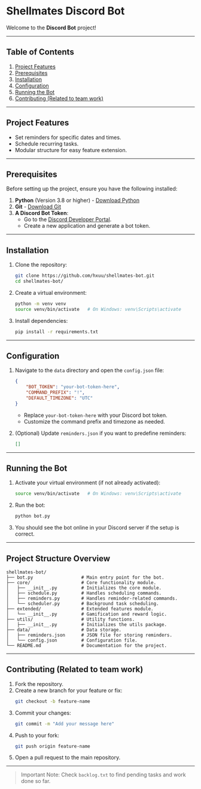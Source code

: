 # Shellmates Discord Bot

Welcome to the **Discord Bot** project!

---

## **Table of Contents**

1. [Project Features](#project-features)
2. [Prerequisites](#prerequisites)
3. [Installation](#installation)
4. [Configuration](#configuration)
5. [Running the Bot](#running-the-bot)
6. [Contributing (Related to team work)](#contributing)

---

## **Project Features**
- Set reminders for specific dates and times.
- Schedule recurring tasks.
- Modular structure for easy feature extension.

---

## **Prerequisites**

Before setting up the project, ensure you have the following installed:

1. **Python** (Version 3.8 or higher) - [Download Python](https://www.python.org/downloads/)
2. **Git** - [Download Git](https://git-scm.com/downloads)
3. **A Discord Bot Token**:
   - Go to the [Discord Developer Portal](https://discord.com/developers/applications).
   - Create a new application and generate a bot token.

---

## **Installation**

1. Clone the repository:
   ```bash
   git clone https://github.com/hxuu/shellmates-bot.git
   cd shellmates-bot/
   ```

2. Create a virtual environment:
   ```bash
   python -m venv venv
   source venv/bin/activate   # On Windows: venv\Scripts\activate
   ```

3. Install dependencies:
   ```bash
   pip install -r requirements.txt
   ```

---

## **Configuration**

1. Navigate to the `data` directory and open the `config.json` file:
   ```json
   {
       "BOT_TOKEN": "your-bot-token-here",
       "COMMAND_PREFIX": "!",
       "DEFAULT_TIMEZONE": "UTC"
   }
   ```

   - Replace `your-bot-token-here` with your Discord bot token.
   - Customize the command prefix and timezone as needed.

2. (Optional) Update `reminders.json` if you want to predefine reminders:
   ```json
   []
   ```

---

## **Running the Bot**

1. Activate your virtual environment (if not already activated):
   ```bash
   source venv/bin/activate   # On Windows: venv\Scripts\activate
   ```

2. Run the bot:
   ```bash
   python bot.py
   ```

3. You should see the bot online in your Discord server if the setup is correct.

---

## **Project Structure Overview**

```plaintext
shellmates-bot/
├── bot.py                  # Main entry point for the bot.
├── core/                   # Core functionality module.
│   ├── __init__.py         # Initializes the core module.
│   ├── schedule.py         # Handles scheduling commands.
│   ├── reminders.py        # Handles reminder-related commands.
│   └── scheduler.py        # Background task scheduling.
├── extended/               # Extended features module.
│   └── __init__.py         # Gamification and reward logic.
├── utils/                  # Utility functions.
│   ├── __init__.py         # Initializes the utils package.
├── data/                   # Data storage.
│   ├── reminders.json      # JSON file for storing reminders.
│   └── config.json         # Configuration file.
└── README.md               # Documentation for the project.
```

---

## **Contributing (Related to team work)**

1. Fork the repository.
2. Create a new branch for your feature or fix:
   ```bash
   git checkout -b feature-name
   ```
3. Commit your changes:
   ```bash
   git commit -m "Add your message here"
   ```
4. Push to your fork:
   ```bash
   git push origin feature-name
   ```
5. Open a pull request to the main repository.

---

> Important Note: Check `backlog.txt` to find pending tasks and work done so far.

